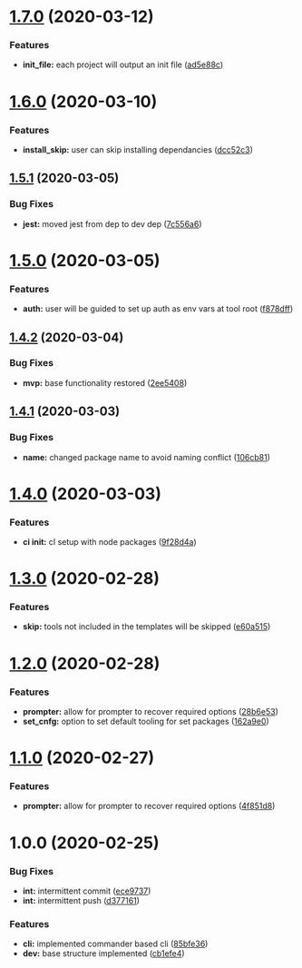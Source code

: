 # [1.7.0](https://github.com/bradford-james/proj-init/compare/v1.6.0...v1.7.0) (2020-03-12)


### Features

* **init_file:** each project will output an init file ([ad5e88c](https://github.com/bradford-james/proj-init/commit/ad5e88c24b913fc7040f74f907e46a07b86d9388))

# [1.6.0](https://github.com/bradford-james/proj-init/compare/v1.5.1...v1.6.0) (2020-03-10)


### Features

* **install_skip:** user can skip installing dependancies ([dcc52c3](https://github.com/bradford-james/proj-init/commit/dcc52c38c963fc67b8d480675584788731e164b4))

## [1.5.1](https://github.com/bradford-james/proj-init/compare/v1.5.0...v1.5.1) (2020-03-05)


### Bug Fixes

* **jest:** moved jest from dep to dev dep ([7c556a6](https://github.com/bradford-james/proj-init/commit/7c556a678554ef5304cd023c91205697bdeb8076))

# [1.5.0](https://github.com/bradford-james/proj-init/compare/v1.4.2...v1.5.0) (2020-03-05)


### Features

* **auth:** user will be guided to set up auth as env vars at tool root ([f878dff](https://github.com/bradford-james/proj-init/commit/f878dff028e9e4f49a893b8c9496d71585e641e3))

## [1.4.2](https://github.com/bradford-james/proj-init/compare/v1.4.1...v1.4.2) (2020-03-04)


### Bug Fixes

* **mvp:** base functionality restored ([2ee5408](https://github.com/bradford-james/proj-init/commit/2ee540830ab962da28d928893e7714ae2dfe1a1e))

## [1.4.1](https://github.com/bradford-james/proj-init/compare/v1.4.0...v1.4.1) (2020-03-03)


### Bug Fixes

* **name:** changed package name to avoid naming conflict ([106cb81](https://github.com/bradford-james/proj-init/commit/106cb81c8bf699fc2af23023175ab7accade363b))

# [1.4.0](https://github.com/bradford-james/project-init/compare/v1.3.0...v1.4.0) (2020-03-03)


### Features

* **ci init:** cI setup with node packages ([9f28d4a](https://github.com/bradford-james/project-init/commit/9f28d4aff40d56e45ce9ee5d75c96d93b9de434d))

# [1.3.0](https://github.com/bradford-james/project-init/compare/v1.2.0...v1.3.0) (2020-02-28)


### Features

* **skip:** tools not included in the templates will be skipped ([e60a515](https://github.com/bradford-james/project-init/commit/e60a515580bf7ff15a54085812631b381ea1cb4a))

# [1.2.0](https://github.com/bradford-james/project-init/compare/v1.1.0...v1.2.0) (2020-02-28)


### Features

* **prompter:** allow for prompter to recover required options ([28b6e53](https://github.com/bradford-james/project-init/commit/28b6e5379144d5dfa10a0e733208b725fe5af2e8))
* **set_cnfg:** option to set default tooling for set packages ([162a9e0](https://github.com/bradford-james/project-init/commit/162a9e052cb8b7e3c3e82f9df897f3e937d81caf))

# [1.1.0](https://github.com/bradford-james/project-init/compare/v1.0.0...v1.1.0) (2020-02-27)


### Features

* **prompter:** allow for prompter to recover required options ([4f851d8](https://github.com/bradford-james/project-init/commit/4f851d8d2536103967752cc2cd0f46b0d6922411))

# 1.0.0 (2020-02-25)


### Bug Fixes

* **int:** intermittent commit ([ece9737](https://github.com/bradford-james/project-init/commit/ece973721b2e1a1ed34823046996edc5c1930bcf))
* **int:** intermittent push ([d377161](https://github.com/bradford-james/project-init/commit/d377161f3de4396d4fb63118ae8845f1e6dd8b2e))


### Features

* **cli:** implemented commander based cli ([85bfe36](https://github.com/bradford-james/project-init/commit/85bfe362a5a011b14b1872efaf852b6cd994225d))
* **dev:** base structure implemented ([cb1efe4](https://github.com/bradford-james/project-init/commit/cb1efe46b1cf6eef519b982a9d5228af3add231f))
